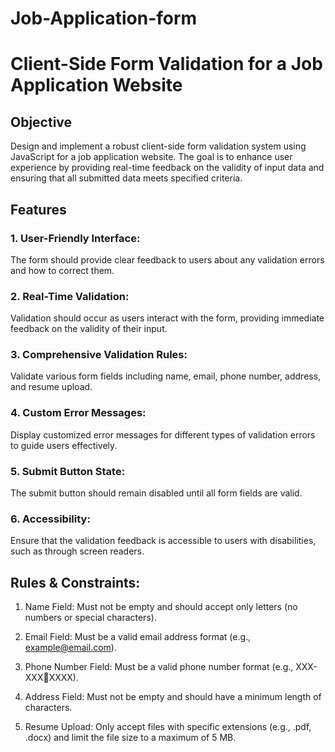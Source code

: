# Job-Application-form

# Client-Side Form Validation for a Job Application Website

## Objective

Design and implement a robust client-side form validation system using 
JavaScript for a job application website. The goal is to enhance user experience by 
providing real-time feedback on the validity of input data and ensuring that all 
submitted data meets specified criteria.

## Features

### 1. User-Friendly Interface: 
The form should provide clear feedback to users about any validation errors and how to correct them.

### 2. Real-Time Validation: 
Validation should occur as users interact with the form, providing immediate feedback on the validity of their input.

### 3. Comprehensive Validation Rules: 
Validate various form fields including name, email, phone number, address, and resume upload.

### 4. Custom Error Messages: 
Display customized error messages for different types of validation errors to guide users effectively.

### 5. Submit Button State: 
The submit button should remain disabled until all form fields are valid.

### 6. Accessibility: 
Ensure that the validation feedback is accessible to users with disabilities, such as through screen readers.


## Rules & Constraints:

1. Name Field: Must not be empty and should accept only letters (no numbers 
or special characters).

2. Email Field: Must be a valid email address format (e.g., 
example@email.com).

3. Phone Number Field: Must be a valid phone number format (e.g., XXX-XXXXXXX).
   
4. Address Field: Must not be empty and should have a minimum length of 
characters.

5. Resume Upload: Only accept files with specific extensions (e.g., .pdf, .docx) 
and limit the file size to a maximum of 5 MB.
